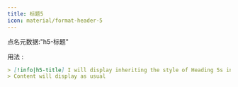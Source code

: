 ```yaml
---
title: 标题5
icon: material/format-header-5
---
```


点名元数据:"h5-标题"

用法 :
```md
> [!info|h5-title] I will display inheriting the style of Heading 5s in this theme
> Content will display as usual
```